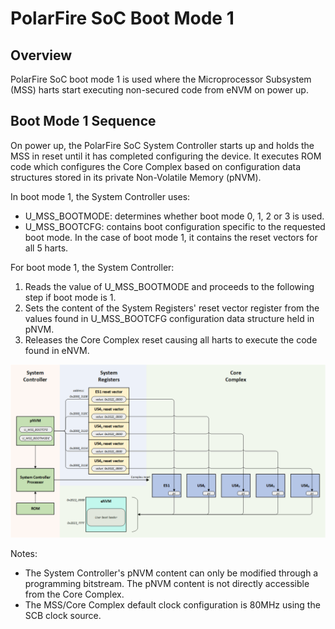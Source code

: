 # PolarFire SoC Boot Mode 1

## Overview
PolarFire SoC boot mode 1 is used where the Microprocessor Subsystem (MSS) harts start executing non-secured code from eNVM on power up.

## Boot Mode 1 Sequence
On power up, the PolarFire SoC System Controller starts up and holds the MSS in reset until it has completed configuring the device. It executes ROM code which configures the Core Complex based on configuration data structures stored in its private Non-Volatile Memory (pNVM).

In boot mode 1, the System Controller uses:

- U_MSS_BOOTMODE: determines whether boot mode 0, 1, 2 or 3 is used.
- U_MSS_BOOTCFG: contains boot configuration specific to the requested boot mode. In the case of boot mode 1, it contains the reset vectors for all 5 harts.

For boot mode 1, the System Controller:

1. Reads the value of U_MSS_BOOTMODE and proceeds to the following step if boot mode is 1.
2. Sets the content of the System Registers' reset vector register from the values found in U_MSS_BOOTCFG configuration data structure held in pNVM.
3. Releases the Core Complex reset causing all harts to execute the code found in eNVM. 

![](./images/boot-mode-1.png) 

Notes:

- The System Controller's pNVM content can only be modified through a programming bitstream. The pNVM content is not directly accessible from the Core Complex.
- The MSS/Core Complex default clock configuration is 80MHz using the SCB clock source.

